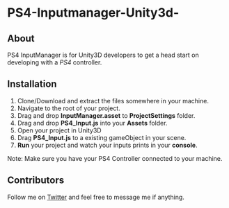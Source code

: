 # PS4-Inputmanager-Unity3d-

## About

PS4 InputManager is for Unity3D developers to get a head start on developing with a *PS4* controller.  


## Installation

1. Clone/Download and extract the files somewhere in your machine.
2. Navigate to the root of your project.
3. Drag and drop **InputManager.asset** to **ProjectSettings** folder.
4. Drag and drop **PS4_Input.js** into your **Assets** folder.
5. Open your project in Unity3D
6. Drag **PS4_Input.js** to a existing gameObject in your scene.
7. **Run** your project and watch your inputs prints in your **console**.

Note: Make sure you have your PS4 Controller connected to your machine. 

## Contributors

Follow me on [Twitter](https://twitter.com/ElSergio217) and feel free to message me if anything.
